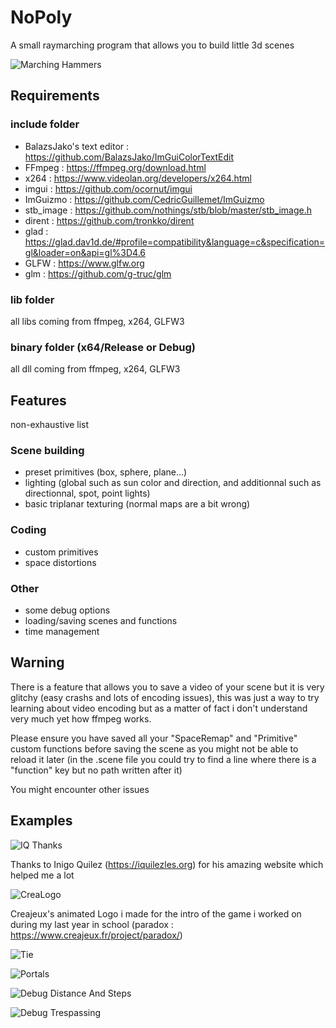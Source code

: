 # NoPoly
A small raymarching program that allows you to build little 3d scenes

![Marching Hammers](http://i.imgur.com/bRWJ2hZ.gif)

## Requirements
### include folder
- BalazsJako's text editor : https://github.com/BalazsJako/ImGuiColorTextEdit
- FFmpeg : https://ffmpeg.org/download.html
- x264 : https://www.videolan.org/developers/x264.html
- imgui : https://github.com/ocornut/imgui
- ImGuizmo : https://github.com/CedricGuillemet/ImGuizmo
- stb_image : https://github.com/nothings/stb/blob/master/stb_image.h
- dirent : https://github.com/tronkko/dirent
- glad : https://glad.dav1d.de/#profile=compatibility&language=c&specification=gl&loader=on&api=gl%3D4.6
- GLFW : https://www.glfw.org
- glm : https://github.com/g-truc/glm

### lib folder
all libs coming from ffmpeg, x264, GLFW3

### binary folder (x64/Release or Debug)
all dll coming from ffmpeg, x264, GLFW3

## Features
non-exhaustive list
### Scene building
- preset primitives (box, sphere, plane...)
- lighting (global such as sun color and direction, and additionnal such as directionnal, spot, point lights)
- basic triplanar texturing (normal maps are a bit wrong)

### Coding
- custom primitives
- space distortions

### Other
- some debug options
- loading/saving scenes and functions
- time management

## Warning
There is a feature that allows you to save a video of your scene but it is very glitchy (easy crashs and lots of encoding issues), this was just a way to try learning about video encoding but as a matter of fact i don't understand very much yet how ffmpeg works.

Please ensure you have saved all your "SpaceRemap" and "Primitive" custom functions before saving the scene as you might not be able to reload it later (in the .scene file you could try to find a line where there is a "function" key but no path written after it)

You might encounter other issues

## Examples
![IQ Thanks](https://i.imgur.com/r22yhqq.gif)

Thanks to Inigo Quilez (https://iquilezles.org) for his amazing website which helped me a lot

![CreaLogo](https://i.imgur.com/co4mV0w.gif)

Creajeux's animated Logo i made for the intro of the game i worked on during my last year in school (paradox : https://www.creajeux.fr/project/paradox/)

![Tie](https://i.imgur.com/mH3RgDF.gif)

![Portals](https://i.imgur.com/y2BKBaD.gif)

![Debug Distance And Steps](https://i.imgur.com/hd6nPso.png)

![Debug Trespassing](https://i.imgur.com/fYHoWAJ.png)
